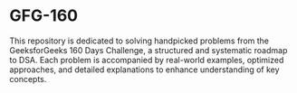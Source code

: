 # GFG-160
This repository is dedicated to solving handpicked problems from the GeeksforGeeks 160 Days Challenge, a structured and systematic roadmap to DSA.  Each problem is accompanied by real-world examples, optimized approaches, and detailed explanations to enhance understanding of key concepts. 

